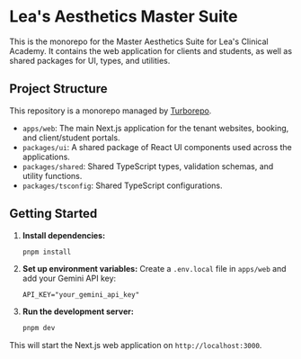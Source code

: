 # Lea's Aesthetics Master Suite

This is the monorepo for the Master Aesthetics Suite for Lea's Clinical Academy. It contains the web application for clients and students, as well as shared packages for UI, types, and utilities.

## Project Structure

This repository is a monorepo managed by [Turborepo](https://turbo.build/repo).

- `apps/web`: The main Next.js application for the tenant websites, booking, and client/student portals.
- `packages/ui`: A shared package of React UI components used across the applications.
- `packages/shared`: Shared TypeScript types, validation schemas, and utility functions.
- `packages/tsconfig`: Shared TypeScript configurations.

## Getting Started

1.  **Install dependencies:**
    ```bash
    pnpm install
    ```

2.  **Set up environment variables:**
    Create a `.env.local` file in `apps/web` and add your Gemini API key:
    ```
    API_KEY="your_gemini_api_key"
    ```

3.  **Run the development server:**
    ```bash
    pnpm dev
    ```

This will start the Next.js web application on `http://localhost:3000`.
